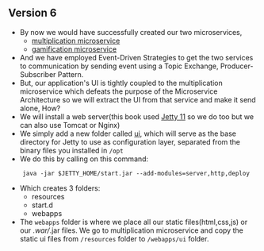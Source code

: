 
## Version 6
- By now we would have successfully created our two microservices,
    - [multiplication microservice](./multiplication_service/)
    - [gamification microservice](./gamification_service/)
- And we have employed Event-Driven Strategies to get the two services to communication by sending event using a Topic Exchange, Producer-Subscriber Pattern.
- But, our application's UI is tightly coupled to the multiplication microservice which defeats the purpose of the Microservice Architecture so we will extract the UI from that service and make it send alone, How?
- We will install a web server(this book used [Jetty 11](https://jetty.org/download.html) so we do too but we can also use Tomcat or Nginx)
- We simply add a new folder called [ui](./ui/), which will serve as the base directory for Jetty to use as configuration layer, separated from the binary files you installed in `/opt`
- We do this by calling on this command:
```
    java -jar $JETTY_HOME/start.jar --add-modules=server,http,deploy
```
- Which creates 3 folders:
    - resources
    - start.d
    - webapps
- The `webapps` folder is where we place all our static files(html,css,js) or our *.war/*.jar files. We go to multiplication microservice and copy the static ui files from `/resources` folder to `/webapps/ui` folder.